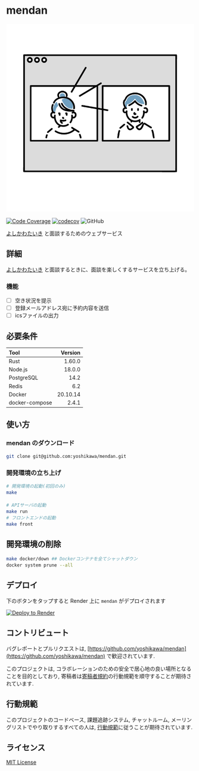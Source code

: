# mendan

![meeting-image](.github/assets/b0311.png)

[![Code Coverage](https://github.com/yoshikawa/mendan/actions/workflows/coverage.yml/badge.svg?branch=main)](https://github.com/yoshikawa/mendan/actions/workflows/coverage.yml) [![codecov](https://codecov.io/gh/yoshikawa/mendan/branch/main/graph/badge.svg?token=FQFOQ2QQ6Q)](https://codecov.io/gh/yoshikawa/mendan) ![GitHub](https://img.shields.io/github/license/yoshikawa/mendan)

[よしかわたいき](https://github.com/yoshikawa) と面談するためのウェブサービス

## 詳細

[よしかわたいき](https://github.com/yoshikawa) と面談するときに、面談を楽しくするサービスを立ち上げる。

### 機能

- [ ] 空き状況を提示
- [ ] 登録メールアドレス宛に予約内容を送信
- [ ] icsファイルの出力

## 必要条件

| Tool           |  Version |
| :------------- | -------: |
| Rust           |   1.60.0 |
| Node.js        |   18.0.0 |
| PostgreSQL     |     14.2 |
| Redis          |      6.2 |
| Docker         | 20.10.14 |
| docker-compose |    2.4.1 |

## 使い方

### mendan のダウンロード

```sh
git clone git@github.com:yoshikawa/mendan.git
```

### 開発環境の立ち上げ

```sh
# 開発環境の起動(初回のみ)
make

# APIサーバの起動
make run
# フロントエンドの起動
make front
```

## 開発環境の削除

```sh
make docker/down ## Dockerコンテナを全てシャットダウン
docker system prune --all
```

## デプロイ

下のボタンをタップすると Render 上に `mendan` がデプロイされます

[![Deploy to Render](https://render.com/images/deploy-to-render-button.svg)](https://render.com/deploy)

## コントリビュート

バグレポートとプルリクエストは, [https://github.com/yoshikawa/mendan](https://github.com/yoshikawa/mendan) で歓迎されています.

このプロジェクトは, コラボレーションのための安全で居心地の良い場所となることを目的としており, 寄稿者は[寄稿者規約](http://contributor-covenant.org)の行動規範を順守することが期待されています.

## 行動規範

このプロジェクトのコードベース, 課題追跡システム, チャットルーム, メーリングリストでやり取りするすべての人は, [行動規範](./.github/CODE_OF_CONDUCT.md)に従うことが期待されています.

## ライセンス

[MIT License](./LICENSE)
